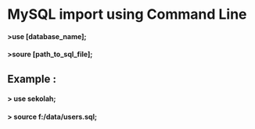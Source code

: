 # MySQL import using Command Line
#### >use [database_name];
#### >soure [path_to_sql_file];
## Example :
#### > use sekolah;
#### > source f:/data/users.sql;
